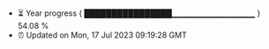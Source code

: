 - ⏳ Year progress { ████████████████▁▁▁▁▁▁▁▁▁▁▁▁▁▁ } 54.08 %
- ⏰ Updated on Mon, 17 Jul 2023 09:19:28 GMT

